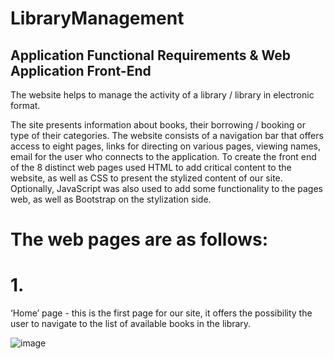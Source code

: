 # LibraryManagement
Application Functional Requirements &amp; Web Application Front-End
-------------------------------------------------------

The website helps to manage the activity of a library / library in electronic format.

The site presents information about books, their borrowing / booking or type of their categories. The website consists of a navigation bar that offers access to eight pages, links for directing on various pages, viewing names, email for the user who connects to the application. To create the front end of the 8 distinct web pages used HTML to add critical content to the website, as well as CSS to present the stylized content of our site.
Optionally, JavaScript was also used to add some functionality to the pages
web, as well as Bootstrap on the stylization side.


# The web pages are as follows:

# 1. 
‘Home’ page - this is the first page for our site, it offers the possibility
the user to navigate to the list of available books in the library.

![image](https://user-images.githubusercontent.com/72825756/159164746-b0a95149-e6eb-418c-85cb-da0e4f4ea199.png)


